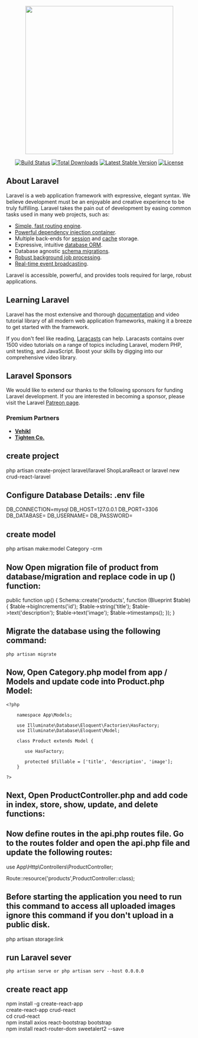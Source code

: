 <p align="center"><a href="https://laravel.com" target="_blank"><img src="https://raw.githubusercontent.com/laravel/art/master/logo-lockup/5%20SVG/2%20CMYK/1%20Full%20Color/laravel-logolockup-cmyk-red.svg" width="400"></a></p>

<p align="center">
<a href="https://travis-ci.org/laravel/framework"><img src="https://travis-ci.org/laravel/framework.svg" alt="Build Status"></a>
<a href="https://packagist.org/packages/laravel/framework"><img src="https://img.shields.io/packagist/dt/laravel/framework" alt="Total Downloads"></a>
<a href="https://packagist.org/packages/laravel/framework"><img src="https://img.shields.io/packagist/v/laravel/framework" alt="Latest Stable Version"></a>
<a href="https://packagist.org/packages/laravel/framework"><img src="https://img.shields.io/packagist/l/laravel/framework" alt="License"></a>
</p>

## About Laravel

Laravel is a web application framework with expressive, elegant syntax. We believe development must be an enjoyable and creative experience to be truly fulfilling. Laravel takes the pain out of development by easing common tasks used in many web projects, such as:

- [Simple, fast routing engine](https://laravel.com/docs/routing).
- [Powerful dependency injection container](https://laravel.com/docs/container).
- Multiple back-ends for [session](https://laravel.com/docs/session) and [cache](https://laravel.com/docs/cache) storage.
- Expressive, intuitive [database ORM](https://laravel.com/docs/eloquent).
- Database agnostic [schema migrations](https://laravel.com/docs/migrations).
- [Robust background job processing](https://laravel.com/docs/queues).
- [Real-time event broadcasting](https://laravel.com/docs/broadcasting).

Laravel is accessible, powerful, and provides tools required for large, robust applications.

## Learning Laravel

Laravel has the most extensive and thorough [documentation](https://laravel.com/docs) and video tutorial library of all modern web application frameworks, making it a breeze to get started with the framework.

If you don't feel like reading, [Laracasts](https://laracasts.com) can help. Laracasts contains over 1500 video tutorials on a range of topics including Laravel, modern PHP, unit testing, and JavaScript. Boost your skills by digging into our comprehensive video library.

## Laravel Sponsors

We would like to extend our thanks to the following sponsors for funding Laravel development. If you are interested in becoming a sponsor, please visit the Laravel [Patreon page](https://patreon.com/taylorotwell).

### Premium Partners

- **[Vehikl](https://vehikl.com/)**
- **[Tighten Co.](https://tighten.co)**


## create project
php artisan create-project laravel/laravel ShopLaraReact
or laravel new crud-react-laravel

## Configure Database Details:  .env file
DB_CONNECTION=mysql 
DB_HOST=127.0.0.1 
DB_PORT=3306 
DB_DATABASE=<DATABASE NAME>
DB_USERNAME=<DATABASE USERNAME>
DB_PASSWORD=<DATABASE PASSWORD>
    
## create model
php artisan make:model Category -crm
   
## Now Open migration file of product from database/migration and replace code in up () function:
public function up()
{
    Schema::create('products', function (Blueprint $table) {
        $table->bigIncrements('id');
        $table->string('title');
        $table->text('description');
        $table->text('image');
        $table->timestamps();
    });
}
  
## Migrate the database using the following command:
    php artisan migrate

## Now, Open Category.php model from app / Models  and update code into Product.php Model:
    <?php

        namespace App\Models;

        use Illuminate\Database\Eloquent\Factories\HasFactory;
        use Illuminate\Database\Eloquent\Model;

        class Product extends Model {

           use HasFactory;

           protected $fillable = ['title', 'description', 'image'];
        }

    ?>
 ## Next, Open ProductController.php and add code in index, store, show, update, and delete functions:
    
    
 ## Now define routes in the api.php routes file. Go to the routes folder and open the api.php file and update the following routes:
 
use App\Http\Controllers\ProductController;

Route::resource('products',ProductController::class);

## Before starting the application you need to run this command to access all uploaded images ignore this command if you don't upload in a public disk.

php artisan storage:link
    
## run Laravel sever
    php artisan serve or php artisan serv --host 0.0.0.0
    
## create react app
    
npm install -g create-react-app  <br>
create-react-app crud-react      <br>
cd crud-react         <br>
npm install axios react-bootstrap bootstrap    <br>
npm install react-router-dom sweetalert2 --save    <br>




